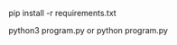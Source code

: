 <!-- install requirments -->
pip install -r requirements.txt
<!-- start program -->
python3 program.py or python program.py